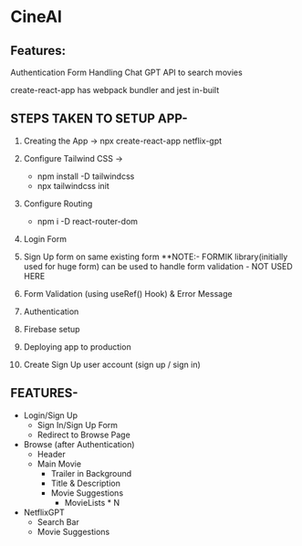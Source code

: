 # CineAI

## Features:

Authentication
Form Handling
Chat GPT API to search movies

create-react-app has webpack bundler and jest in-built

## STEPS TAKEN TO SETUP APP-

1. Creating the App -> npx create-react-app netflix-gpt
2. Configure Tailwind CSS ->
   - npm install -D tailwindcss
   - npx tailwindcss init
3. Configure Routing
   - npm i -D react-router-dom
4. Login Form
5. Sign Up form on same existing form
   \*\*NOTE:- FORMIK library(initially used for huge form) can be used to handle form validation - NOT USED HERE

6. Form Validation (using useRef() Hook) & Error Message
7. Authentication
8. Firebase setup
9. Deploying app to production
10. Create Sign Up user account (sign up / sign in)

## FEATURES-

- Login/Sign Up
  - Sign In/Sign Up Form
  - Redirect to Browse Page
- Browse (after Authentication)
  - Header
  - Main Movie
    - Trailer in Background
    - Title & Description
    - Movie Suggestions
      - MovieLists \* N
- NetflixGPT
  - Search Bar
  - Movie Suggestions
